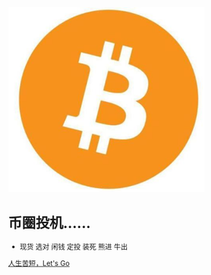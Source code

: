 <img width="400px" src="_media/bitcoin/btc.png">

# 币圈投机......

- 现货 选对 闲钱 定投 装死 熊进 牛出

[人生苦短，Let's Go](README.md)
